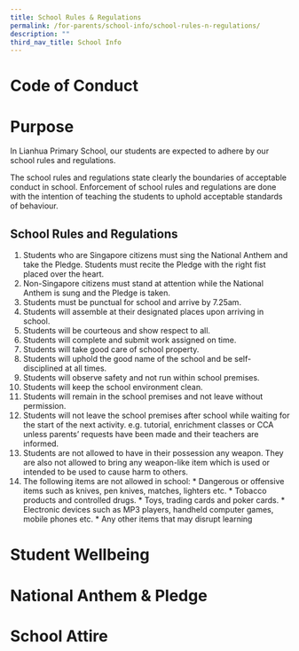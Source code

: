 ```yaml
---
title: School Rules & Regulations
permalink: /for-parents/school-info/school-rules-n-regulations/
description: ""
third_nav_title: School Info
---
```

# **Code of Conduct**
# **Purpose**
In Lianhua Primary School, our students are expected to adhere by our school rules and regulations.

  

The school rules and regulations state clearly the boundaries of acceptable conduct in school. Enforcement of school rules and regulations are done with the intention of teaching the students to uphold acceptable standards of behaviour.
## **School Rules and Regulations**

1.  Students who are Singapore citizens must sing the National Anthem and take the Pledge. Students must recite the Pledge with the right fist placed over the heart.
2.  Non-Singapore citizens must stand at attention while the National Anthem is sung and the Pledge is taken.
3.  Students must be punctual for school and arrive by 7.25am.
4.  Students will assemble at their designated places upon arriving in school.
5.  Students will be courteous and show respect to all.
6.  Students will complete and submit work assigned on time.
7.  Students will take good care of school property.
8.  Students will uphold the good name of the school and be self-disciplined at all times.
9.  Students will observe safety and not run within school premises.
10.  Students will keep the school environment clean.
11.  Students will remain in the school premises and not leave without permission.
12.  Students will not leave the school premises after school while waiting for the start of the next activity. e.g. tutorial, enrichment classes or CCA unless parents’ requests have been made and their teachers are informed.
13.  Students are not allowed to have in their possession any weapon. They are also not allowed to bring any weapon-like item which is used or intended to be used to cause harm to others.
14.  The following items are not allowed in school:
    *   Dangerous or offensive items such as knives, pen knives, matches, lighters etc.
    *   Tobacco products and controlled drugs.
    *   Toys, trading cards and poker cards.
    *   Electronic devices such as MP3 players, handheld computer games, mobile phones etc.
    *   Any other items that may disrupt learning


# **Student Wellbeing**

# **National Anthem & Pledge**

# **School Attire**